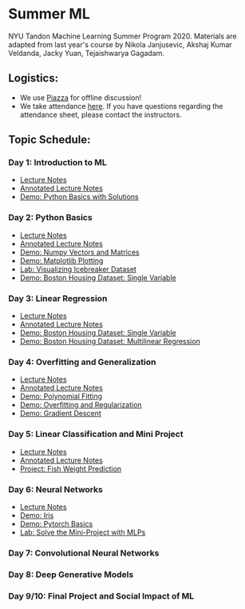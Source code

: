 # Summer ML
NYU Tandon Machine Learning Summer Program 2020. Materials are adapted from last year's course by Nikola Janjusevic, Akshaj Kumar Veldanda, Jacky Yuan, Tejaishwarya Gagadam.

## Logistics:
- We use [Piazza](https://www.piazza.com/nyu/summer2020/ml101) for offline discussion!
- We take attendance [here](https://docs.google.com/spreadsheets/d/1hHb2eS5Bz9YfyT_tntX5TO7928edAj9UwuOdIrURkdM/edit?usp=sharing). If you have questions regarding the attendance sheet, please contact the instructors.

## Topic Schedule:
### Day 1: Introduction to ML
- [Lecture Notes](https://github.com/huaijiangzhu/SummerML/blob/master/day1/lecture_notes.pdf)
- [Annotated Lecture Notes](https://github.com/huaijiangzhu/SummerML/blob/master/day1/lecture_notes_annotated.pdf)
- [Demo: Python Basics with Solutions](https://github.com/huaijiangzhu/SummerML/blob/master/day1/demo_python_basics.ipynb)

### Day 2: Python Basics
- [Lecture Notes](https://github.com/huaijiangzhu/SummerML/blob/master/day2/lecture_notes.pdf)
- [Annotated Lecture Notes](https://github.com/huaijiangzhu/SummerML/blob/master/day2/lecture_notes_annotated.pdf)
- [Demo: Numpy Vectors and Matrices](https://github.com/huaijiangzhu/SummerML/blob/master/day2/demo_vectors_matrices.ipynb)
- [Demo: Matplotlib Plotting](https://github.com/huaijiangzhu/SummerML/blob/master/day2/demo_plot.ipynb)
- [Lab: Visualizing Icebreaker Dataset](https://github.com/huaijiangzhu/SummerML/blob/master/day2/lab_icebreaker.ipynb)
- [Demo: Boston Housing Dataset: Single Variable](https://github.com/huaijiangzhu/SummerML/blob/master/day2/demo_boston_housing_one_variable.ipynb)


### Day 3: Linear Regression
- [Lecture Notes](https://github.com/huaijiangzhu/SummerML/blob/master/day3/lecture_notes.pdf)
- [Annotated Lecture Notes](https://github.com/huaijiangzhu/SummerML/blob/master/day3/lecture_notes_annotated.pdf)
- [Demo: Boston Housing Dataset: Single Variable](https://github.com/huaijiangzhu/SummerML/blob/master/day3/demo_boston_housing_one_variable.ipynb)
- [Demo: Boston Housing Dataset: Multilinear Regression](https://github.com/huaijiangzhu/SummerML/blob/master/day3/demo_multilinear.ipynb)


### Day 4: Overfitting and Generalization
- [Lecture Notes](https://github.com/huaijiangzhu/SummerML/blob/master/day4/lecture_notes.pdf)
- [Annotated Lecture Notes](https://github.com/huaijiangzhu/SummerML/blob/master/day4/lecture_notes_annotated.pdf)
- [Demo: Polynomial Fitting](https://github.com/huaijiangzhu/SummerML/blob/master/day4/demo_fit_polynomial.ipynb)
- [Demo: Overfitting and Regularization](https://github.com/huaijiangzhu/SummerML/blob/master/day4/demo_overfitting_regularization.ipynb)
- [Demo: Gradient Descent](https://github.com/huaijiangzhu/SummerML/blob/master/day4/demo_gd_linreg.ipynb)


### Day 5: Linear Classification and Mini Project
- [Lecture Notes](https://github.com/huaijiangzhu/SummerML/blob/master/day5/lecture_notes.pdf)
- [Annotated Lecture Notes](https://github.com/huaijiangzhu/SummerML/blob/master/day5/lecture_notes_annotated.pdf)
- [Project: Fish Weight Prediction](https://github.com/huaijiangzhu/SummerML/blob/master/day5/fish_market.ipynb)

### Day 6: Neural Networks
- [Lecture Notes](https://github.com/huaijiangzhu/SummerML/blob/master/day6/lecture_notes.pdf)
- [Demo: Iris](https://github.com/huaijiangzhu/SummerML/blob/master/day6/demo_iris.ipynb)
- [Demo: Pytorch Basics](https://github.com/huaijiangzhu/SummerML/blob/master/day6/demo_pytorch_basics.ipynb)
- [Lab: Solve the Mini-Project with MLPs](https://github.com/huaijiangzhu/SummerML/blob/master/day6/lab_mlp_fish_market.ipynb)

### Day 7: Convolutional Neural Networks
### Day 8: Deep Generative Models
### Day 9/10: Final Project and Social Impact of ML
